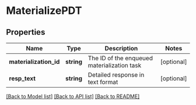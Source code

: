 # MaterializePDT

## Properties
Name | Type | Description | Notes
------------ | ------------- | ------------- | -------------
**materialization_id** | **string** | The ID of the enqueued materialization task | [optional] 
**resp_text** | **string** | Detailed response in text format | [optional] 

[[Back to Model list]](../README.md#documentation-for-models) [[Back to API list]](../README.md#documentation-for-api-endpoints) [[Back to README]](../README.md)


